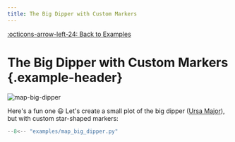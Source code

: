 ```yaml
---
title: The Big Dipper with Custom Markers
---
```

[:octicons-arrow-left-24: Back to Examples](/examples)

# The Big Dipper with Custom Markers {.example-header}

![map-big-dipper](/images/examples/map_big_dipper.png)

Here's a fun one 😃 Let's create a small plot of the big dipper ([Ursa Major](https://en.wikipedia.org/wiki/Ursa_Major)), but with custom star-shaped markers:

```python
--8<-- "examples/map_big_dipper.py"
```

